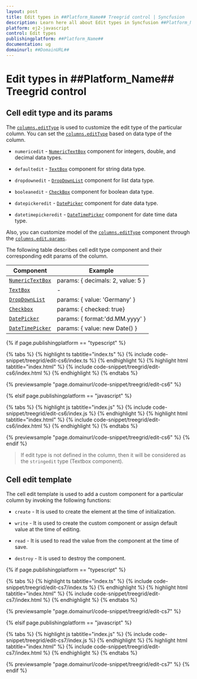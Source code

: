 ```yaml
---
layout: post
title: Edit types in ##Platform_Name## Treegrid control | Syncfusion
description: Learn here all about Edit types in Syncfusion ##Platform_Name## Treegrid control of Syncfusion Essential JS 2 and more.
platform: ej2-javascript
control: Edit types 
publishingplatform: ##Platform_Name##
documentation: ug
domainurl: ##DomainURL##
---
```


# Edit types in ##Platform_Name## Treegrid control

## Cell edit type and its params

The [`columns.editType`](../../api/treegrid/column/#edittype) is used to customize the edit type of the particular column.
You can set the [`columns.editType`](../../api/treegrid/column/#edittype) based on data type of the column.

* `numericedit` - [`NumericTextBox`](../../numerictextbox) component for integers, double, and decimal data types.

* `defaultedit` - [`TextBox`](../../textbox) component for string data type.

* `dropdownedit` - [`DropDownList`](../../drop-down-list) component for list data type.

* `booleanedit` - [`CheckBox`](../../check-box) component for boolean data type.

* `datepickeredit` - [`DatePicker`](../../datepicker) component for date data type.

* `datetimepickeredit` - [`DateTimePicker`](../../datetimepicker) component for date time data type.

Also, you can customize model of the [`columns.editType`](../../api/treegrid/column/#edittype) component through the [`columns.edit.params`](../../api/treegrid/column/#edit).

The following table describes cell edit type component and their corresponding edit params of the column.

Component |Example
-----|-----
[`NumericTextBox`](../../numerictextbox) | params: { decimals: 2, value: 5 }
[`TextBox`](../../textbox) | -
[`DropDownList`](../../drop-down-list) | params: { value: 'Germany' }
[`Checkbox`](../../check-box) | params: { checked: true}
[`DatePicker`](../../datepicker) | params: { format:'dd.MM.yyyy' }
[`DateTimePicker`](../../datetimepicker) | params: { value: new Date() }

{% if page.publishingplatform == "typescript" %}

 {% tabs %}
{% highlight ts tabtitle="index.ts" %}
{% include code-snippet/treegrid/edit-cs6/index.ts %}
{% endhighlight %}
{% highlight html tabtitle="index.html" %}
{% include code-snippet/treegrid/edit-cs6/index.html %}
{% endhighlight %}
{% endtabs %}
        
{% previewsample "page.domainurl/code-snippet/treegrid/edit-cs6" %}

{% elsif page.publishingplatform == "javascript" %}

{% tabs %}
{% highlight js tabtitle="index.js" %}
{% include code-snippet/treegrid/edit-cs6/index.js %}
{% endhighlight %}
{% highlight html tabtitle="index.html" %}
{% include code-snippet/treegrid/edit-cs6/index.html %}
{% endhighlight %}
{% endtabs %}

{% previewsample "page.domainurl/code-snippet/treegrid/edit-cs6" %}
{% endif %}

> If edit type is not defined in the column, then it will be considered as the `stringedit` type (Textbox component).

## Cell edit template

The cell edit template is used to add a custom component for a particular column by invoking the following functions:

* `create` - It is used to create the element at the time of initialization.

* `write` - It is used to create the custom component or assign default value at the time of editing.

* `read` - It is used to read the value from the component at the time of save.

* `destroy` - It is used to destroy the component.

{% if page.publishingplatform == "typescript" %}

 {% tabs %}
{% highlight ts tabtitle="index.ts" %}
{% include code-snippet/treegrid/edit-cs7/index.ts %}
{% endhighlight %}
{% highlight html tabtitle="index.html" %}
{% include code-snippet/treegrid/edit-cs7/index.html %}
{% endhighlight %}
{% endtabs %}
        
{% previewsample "page.domainurl/code-snippet/treegrid/edit-cs7" %}

{% elsif page.publishingplatform == "javascript" %}

{% tabs %}
{% highlight js tabtitle="index.js" %}
{% include code-snippet/treegrid/edit-cs7/index.js %}
{% endhighlight %}
{% highlight html tabtitle="index.html" %}
{% include code-snippet/treegrid/edit-cs7/index.html %}
{% endhighlight %}
{% endtabs %}

{% previewsample "page.domainurl/code-snippet/treegrid/edit-cs7" %}
{% endif %}